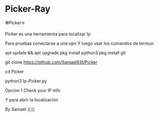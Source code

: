 # Picker-Ray

☢️Picker☣️

Picker es una herramienta para localizar Ip

Para pruebas conectarse a una vpn Y luego usar los comandos de termux:

apt update && apt upgrade pkg install python3 pkg install git

git clone https://github.com/Samael93t/Picker

cd Picker

python3 Ip-Picker.py

Opcion 1 Check your IP info

Y para abrir la localización

By Samael 🇪🇨
